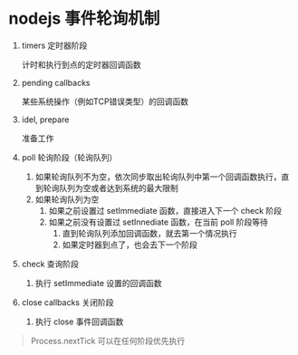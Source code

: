 # nodejs 事件轮询机制

1. timers 定时器阶段

   计时和执行到点的定时器回调函数

2. pending callbacks

   某些系统操作（例如TCP错误类型）的回调函数

3. idel, prepare

   准备工作

4. poll 轮询阶段（轮询队列）

   1. 如果轮询队列不为空，依次同步取出轮询队列中第一个回调函数执行，直到轮询队列为空或者达到系统的最大限制
   2. 如果轮询队列为空
      1. 如果之前设置过 setImmediate 函数，直接进入下一个 check 阶段
      2. 如果之前没有设置过 setInnediate 函数，在当前 poll 阶段等待
         1. 直到轮询队列添加回调函数，就去第一个情况执行
         2. 如果定时器到点了，也会去下一个阶段

5. check 查询阶段

   1. 执行 setImmediate 设置的回调函数

6. close callbacks 关闭阶段

   1. 执行 close 事件回调函数



> Process.nextTick 可以在任何阶段优先执行

